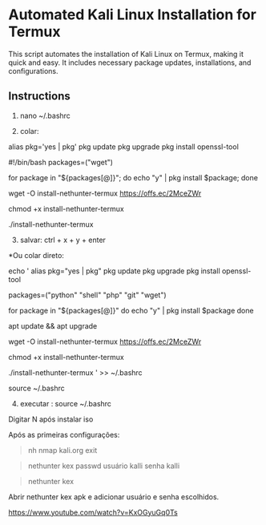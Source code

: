# Automated Kali Linux Installation for Termux

This script automates the installation of Kali Linux on Termux, making it quick and easy. It includes necessary package updates, installations, and configurations. 

## Instructions

1.  nano ~/.bashrc

2.  colar:

alias pkg='yes | pkg'
pkg update
pkg upgrade
pkg install openssl-tool

#!/bin/bash
packages=("wget")

for package in "${packages[@]}"; do echo "y" | pkg install $package; done

wget -O install-nethunter-termux https://offs.ec/2MceZWr

chmod +x install-nethunter-termux

./install-nethunter-termux


3. salvar:
ctrl + x + y + enter 


*Ou colar direto:

echo '
alias pkg="yes | pkg"
pkg update
pkg upgrade
pkg install openssl-tool

packages=("python" "shell" "php" "git" "wget")

for package in "${packages[@]}"
do
    echo "y" | pkg install $package
done

apt update && apt upgrade

wget -O install-nethunter-termux https://offs.ec/2MceZWr

chmod +x install-nethunter-termux

./install-nethunter-termux
' >> ~/.bashrc


source ~/.bashrc 


4. executar :
source ~/.bashrc 



Digitar N após instalar iso


Após as primeiras configurações:

> nh
> nmap kali.org
> exit


> nethunter kex passwd
> usuário kalli
> senha kalli

> nethunter kex

Abrir nethunter kex apk e adicionar usuário e senha escolhidos. 



https://www.youtube.com/watch?v=KxOGyuGq0Ts